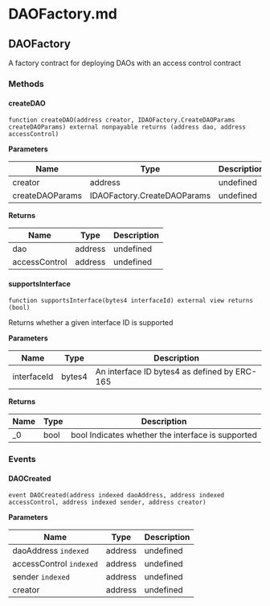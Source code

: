 # DAOFactory.md

## DAOFactory

A factory contract for deploying DAOs with an access control contract

### Methods

#### createDAO

```solidity
function createDAO(address creator, IDAOFactory.CreateDAOParams createDAOParams) external nonpayable returns (address dao, address accessControl)
```

**Parameters**

| Name            | Type                        | Description |
| --------------- | --------------------------- | ----------- |
| creator         | address                     | undefined   |
| createDAOParams | IDAOFactory.CreateDAOParams | undefined   |

**Returns**

| Name          | Type    | Description |
| ------------- | ------- | ----------- |
| dao           | address | undefined   |
| accessControl | address | undefined   |

#### supportsInterface

```solidity
function supportsInterface(bytes4 interfaceId) external view returns (bool)
```

Returns whether a given interface ID is supported

**Parameters**

| Name        | Type   | Description                                  |
| ----------- | ------ | -------------------------------------------- |
| interfaceId | bytes4 | An interface ID bytes4 as defined by ERC-165 |

**Returns**

| Name | Type | Description                                       |
| ---- | ---- | ------------------------------------------------- |
| \_0  | bool | bool Indicates whether the interface is supported |

### Events

#### DAOCreated

```solidity
event DAOCreated(address indexed daoAddress, address indexed accessControl, address indexed sender, address creator)
```

**Parameters**

| Name                    | Type    | Description |
| ----------------------- | ------- | ----------- |
| daoAddress `indexed`    | address | undefined   |
| accessControl `indexed` | address | undefined   |
| sender `indexed`        | address | undefined   |
| creator                 | address | undefined   |
